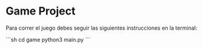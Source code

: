 # Game Project

Para correr el juego debes seguir las siguientes instrucciones en la terminal:

´´´sh
cd game
python3 main.py
´´´
